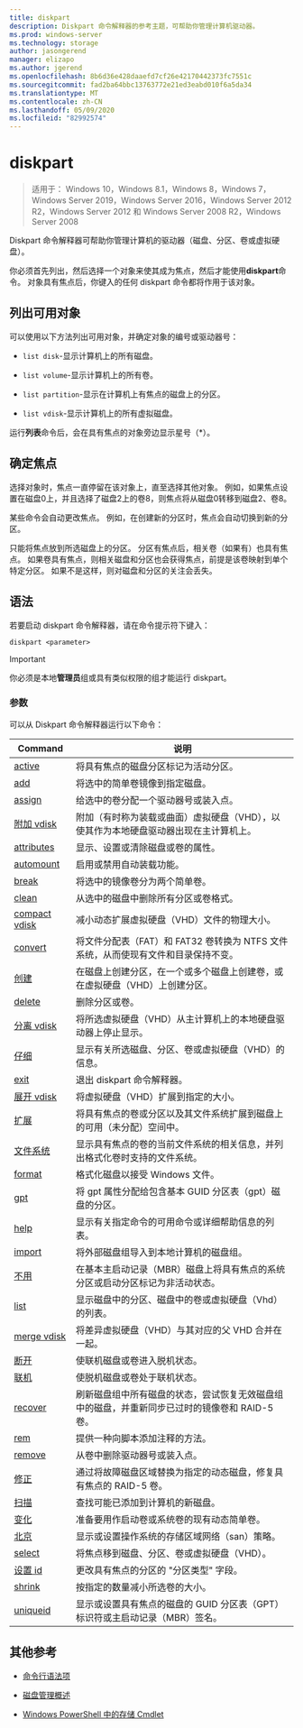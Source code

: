```yaml
---
title: diskpart
description: Diskpart 命令解释器的参考主题，可帮助你管理计算机驱动器。
ms.prod: windows-server
ms.technology: storage
author: jasongerend
manager: elizapo
ms.author: jgerend
ms.openlocfilehash: 8b6d36e428daaefd7cf26e42170442373fc7551c
ms.sourcegitcommit: fad2ba64bbc13763772e21ed3eabd010f6a5da34
ms.translationtype: MT
ms.contentlocale: zh-CN
ms.lasthandoff: 05/09/2020
ms.locfileid: "82992574"
---
```

# <a name="diskpart"></a>diskpart

> 适用于： Windows 10，Windows 8.1，Windows 8，Windows 7，Windows Server 2019，Windows Server 2016，Windows Server 2012 R2，Windows Server 2012 和 Windows Server 2008 R2，Windows Server 2008

Diskpart 命令解释器可帮助你管理计算机的驱动器（磁盘、分区、卷或虚拟硬盘）。

你必须首先列出，然后选择一个对象来使其成为焦点，然后才能使用**diskpart**命令。 对象具有焦点后，你键入的任何 diskpart 命令都将作用于该对象。

## <a name="list-available-objects"></a>列出可用对象

可以使用以下方法列出可用对象，并确定对象的编号或驱动器号：

- `list disk`-显示计算机上的所有磁盘。

- `list volume`-显示计算机上的所有卷。

- `list partition`-显示在计算机上有焦点的磁盘上的分区。

- `list vdisk`-显示计算机上的所有虚拟磁盘。

运行**列表**命令后，会在具有焦点的对象旁边显示星号（*）。

## <a name="determine-focus"></a>确定焦点

选择对象时，焦点一直停留在该对象上，直至选择其他对象。 例如，如果焦点设置在磁盘0上，并且选择了磁盘2上的卷8，则焦点将从磁盘0转移到磁盘2、卷8。

某些命令会自动更改焦点。 例如，在创建新的分区时，焦点会自动切换到新的分区。

只能将焦点放到所选磁盘上的分区。 分区有焦点后，相关卷（如果有）也具有焦点。 如果卷具有焦点，则相关磁盘和分区也会获得焦点，前提是该卷映射到单个特定分区。 如果不是这样，则对磁盘和分区的关注会丢失。

## <a name="syntax"></a>语法

若要启动 diskpart 命令解释器，请在命令提示符下键入：

```
diskpart <parameter>
```

> [!IMPORTANT]
> 你必须是本地**管理员**组或具有类似权限的组才能运行 diskpart。

### <a name="parameters"></a>参数

可以从 Diskpart 命令解释器运行以下命令：

| Command | 说明 |
| ------- | ----------- |
| [active](active.md) | 将具有焦点的磁盘分区标记为活动分区。 |
| [add](add.md) | 将选中的简单卷镜像到指定磁盘。 |
| [assign](assign.md) | 给选中的卷分配一个驱动器号或装入点。 |
| [附加 vdisk](attach-vdisk.md) | 附加（有时称为装载或曲面）虚拟硬盘（VHD），以使其作为本地硬盘驱动器出现在主计算机上。 |
| [attributes](attributes.md) | 显示、设置或清除磁盘或卷的属性。 |
| [automount](automount.md) | 启用或禁用自动装载功能。 |
| [break](break.md) | 将选中的镜像卷分为两个简单卷。 |
| [clean](clean.md) | 从选中的磁盘中删除所有分区或卷格式。 |
| [compact vdisk](compact-vdisk.md) | 减小动态扩展虚拟硬盘（VHD）文件的物理大小。 |
| [convert](convert.md) | 将文件分配表（FAT）和 FAT32 卷转换为 NTFS 文件系统，从而使现有文件和目录保持不变。 |
| [创建](create.md) | 在磁盘上创建分区，在一个或多个磁盘上创建卷，或在虚拟硬盘（VHD）上创建分区。 |
| [delete](delete.md) | 删除分区或卷。 |
| [分离 vdisk](detach-vdisk.md) | 将所选虚拟硬盘（VHD）从主计算机上的本地硬盘驱动器上停止显示。 |
| [仔细](detail.md) | 显示有关所选磁盘、分区、卷或虚拟硬盘（VHD）的信息。 |
| [exit](exit.md) | 退出 diskpart 命令解释器。 |
| [展开 vdisk](expand-vdisk.md) | 将虚拟硬盘（VHD）扩展到指定的大小。 |
| [扩展](extend.md) | 将具有焦点的卷或分区以及其文件系统扩展到磁盘上的可用（未分配）空间中。 |
| [文件系统](filesystems.md) | 显示具有焦点的卷的当前文件系统的相关信息，并列出格式化卷时支持的文件系统。 |
| [format](format.md) | 格式化磁盘以接受 Windows 文件。 |
| [gpt](gpt.md) | 将 gpt 属性分配给包含基本 GUID 分区表（gpt）磁盘的分区。 |
| [help](help.md) | 显示有关指定命令的可用命令或详细帮助信息的列表。 |
| [import](import.md) | 将外部磁盘组导入到本地计算机的磁盘组。 |
| [不用](inactive.md) | 在基本主启动记录（MBR）磁盘上将具有焦点的系统分区或启动分区标记为非活动状态。 |
| [list](list.md) | 显示磁盘中的分区、磁盘中的卷或虚拟硬盘（Vhd）的列表。 |
| [merge vdisk](merge-vdisk.md) | 将差异虚拟硬盘（VHD）与其对应的父 VHD 合并在一起。 |
| [断开](offline.md) | 使联机磁盘或卷进入脱机状态。 |
| [联机](online.md) | 使脱机磁盘或卷处于联机状态。 |
| [recover](recover.md) | 刷新磁盘组中所有磁盘的状态，尝试恢复无效磁盘组中的磁盘，并重新同步已过时的镜像卷和 RAID-5 卷。 |
| [rem](rem.md) | 提供一种向脚本添加注释的方法。 |
| [remove](remove.md) | 从卷中删除驱动器号或装入点。 |
| [修正](repair.md) | 通过将故障磁盘区域替换为指定的动态磁盘，修复具有焦点的 RAID-5 卷。 |
| [扫描](rescan.md) | 查找可能已添加到计算机的新磁盘。 |
| [变化](retain.md) | 准备要用作启动卷或系统卷的现有动态简单卷。 |
| [北京](san.md) | 显示或设置操作系统的存储区域网络（san）策略。 |
| [select](select.md) | 将焦点移到磁盘、分区、卷或虚拟硬盘（VHD）。 |
| [设置 id](set-id.md) | 更改具有焦点的分区的 "分区类型" 字段。 |
| [shrink](shrink.md) | 按指定的数量减小所选卷的大小。 |
| [uniqueid](uniqueid.md) | 显示或设置具有焦点的磁盘的 GUID 分区表（GPT）标识符或主启动记录（MBR）签名。 |

## <a name="additional-references"></a>其他参考

- [命令行语法项](command-line-syntax-key.md)

- [磁盘管理概述](https://docs.microsoft.com/windows-server/storage/disk-management/overview-of-disk-management)

- [Windows PowerShell 中的存储 Cmdlet](https://docs.microsoft.com/powershell/module/storage/)
